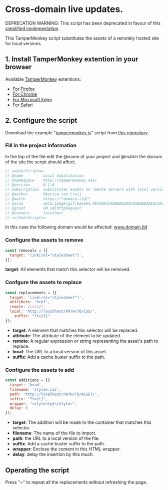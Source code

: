 # Cross-domain live updates.

DEPRECATION WARNING: This script has been deprecated in favour of this [simplified implementation](https://github.com/WoollyMittens/tampermonkey-quick-refresh).

This TamperMonkey script substitutes the assets of a remotely hosted site for local versions.

## 1. Install TamperMonkey extention in your browser

Available [TamperMonkey](https://www.tampermonkey.net/) extentions:
- [For Firefox](https://addons.mozilla.org/en-US/firefox/addon/tampermonkey/)
- [For Chrome](https://chrome.google.com/webstore/detail/tampermonkey/dhdgffkkebhmkfjojejmpbldmpobfkfo?hl=en)
- [For Microsoft Edge](https://www.microsoft.com/en-us/p/tampermonkey/9nblggh5162s?activetab=pivot:overviewtab)
- [For Safari](https://apps.apple.com/us/app/tampermonkey/id1482490089?mt=12)

## 2. Configure the script

Download the example "[tampermonkey.js](https://raw.githubusercontent.com/WoollyMittens/tampermonkey-substitute-local/master/tampermonkey.js)" script from [this repository](https://github.com/WoollyMittens/tampermonkey-substitute-local).

### Fill in the project information

In the top of the file edit the @name of your project and @match the domain of the site the script should affect.

```javascript
// ==UserScript==
// @name         Local Substitution
// @namespace    http://tampermonkey.net/
// @version      0.1.0
// @description  Substitutes assets on remote servers with local versions
// @author       Maurice van Creij
// @match        https://*domain.tld/*
// @icon         data:image/gif;base64,R0lGODlhAQABAAAAACH5BAEKAAEALAAAAAABAAEAAAICTAEAOw==
// @grant        GM_xmlhttpRequest
// @connect      localhost
// ==/UserScript==
```

In this case the following domain would be affected: www.domain.tld

### Configure the assets to remove

```javascript
const removals = [{
  target: 'link[rel="stylesheet"]',
}];
```

**target**: All elements that match this selector will be removed.

### Confgure the assets to replace

```javascript
const replacements = [{
  target: 'link[rel="stylesheet"]',
  attribute: 'href',
  remote: /css\//,
  local: 'http://localhost/PATH/TO/CSS/',
	suffix: "?t={t}"
}];
```

- **target**: A element that matches this selector will be replaced.
- **attrbute**: The attribute of the element to be updated.
- **remote**: A regular expression or string representing the asset's path to replace.
- **local**: The URL to a local version of this asset.
- **suffix**: Add a cache buster suffix to the path.

### Configure the assets to add

```javascript
const additions = [{
  target: 'head',
  filename: 'styles.css',
  path: 'http://localhost/PATH/TO/ASSET/',
  suffix: "?t={t}",
  wrapper: "<style>{w}</style>",
  delay: 0
}];
```

- **target**: The addition will be made to the container that matches this selector.
- **filename**: The name of the file to import.
- **path**: the URL to a local version of the file.
- **suffix**: Add a cache buster suffix to the path.
- **wrapper**: Enclose the content in this HTML wrapper.
- **delay**: delay the insertion by this much.

## Operating the script

Press "~" to repeat all the replacements without refreshing the page.

